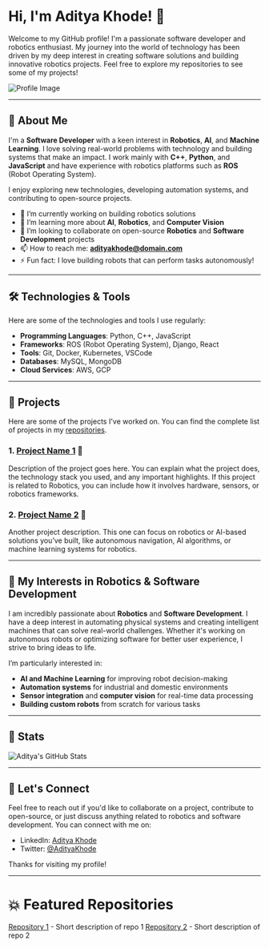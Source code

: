 # Hi, I'm Aditya Khode! 👋

Welcome to my GitHub profile! I'm a passionate software developer and robotics enthusiast. My journey into the world of technology has been driven by my deep interest in creating software solutions and building innovative robotics projects. Feel free to explore my repositories to see some of my projects!

![Profile Image](https://avatars.githubusercontent.com/u/XXXXXXXX?s=400)  <!-- Add your profile image URL -->

---

## 🚀 About Me

I'm a **Software Developer** with a keen interest in **Robotics**, **AI**, and **Machine Learning**. I love solving real-world problems with technology and building systems that make an impact. I work mainly with **C++**, **Python**, and **JavaScript** and have experience with robotics platforms such as **ROS** (Robot Operating System).

I enjoy exploring new technologies, developing automation systems, and contributing to open-source projects.

- 🔭 I’m currently working on building robotics solutions
- 🌱 I’m learning more about **AI**, **Robotics**, and **Computer Vision**
- 👯 I’m looking to collaborate on open-source **Robotics** and **Software Development** projects
- 📫 How to reach me: **adityakhode@domain.com**
- ⚡ Fun fact: I love building robots that can perform tasks autonomously!

---

## 🛠️ Technologies & Tools

Here are some of the technologies and tools I use regularly:

- **Programming Languages**: Python, C++, JavaScript
- **Frameworks**: ROS (Robot Operating System), Django, React
- **Tools**: Git, Docker, Kubernetes, VSCode
- **Databases**: MySQL, MongoDB
- **Cloud Services**: AWS, GCP

---

## 📂 Projects

Here are some of the projects I've worked on. You can find the complete list of projects in my [repositories](https://github.com/adityakhode).

### 1. [**Project Name 1**](link-to-project) 📱
Description of the project goes here. You can explain what the project does, the technology stack you used, and any important highlights. If this project is related to Robotics, you can include how it involves hardware, sensors, or robotics frameworks.

### 2. [**Project Name 2**](link-to-project) 🤖
Another project description. This one can focus on robotics or AI-based solutions you’ve built, like autonomous navigation, AI algorithms, or machine learning systems for robotics.

---

## 🤖 My Interests in Robotics & Software Development

I am incredibly passionate about **Robotics** and **Software Development**. I have a deep interest in automating physical systems and creating intelligent machines that can solve real-world challenges. Whether it's working on autonomous robots or optimizing software for better user experience, I strive to bring ideas to life.

I’m particularly interested in:

- **AI and Machine Learning** for improving robot decision-making
- **Automation systems** for industrial and domestic environments
- **Sensor integration** and **computer vision** for real-time data processing
- **Building custom robots** from scratch for various tasks

---

## 🌟 Stats

![Aditya's GitHub Stats](https://github-readme-stats.vercel.app/api?username=adityakhode&show_icons=true&hide_title=true&count_private=true&hide=prs&theme=radical)

---

## 🔗 Let's Connect

Feel free to reach out if you'd like to collaborate on a project, contribute to open-source, or just discuss anything related to robotics and software development. You can connect with me on:

- LinkedIn: [Aditya Khode](https://www.linkedin.com/in/adityakhode/)
- Twitter: [@AdityaKhode](https://twitter.com/adityakhode)

Thanks for visiting my profile!

---

# 💥 Featured Repositories

<!-- Add a list of repositories you'd like to highlight here -->
[Repository 1](https://github.com/adityakhode/repo1) - Short description of repo 1
[Repository 2](https://github.com/adityakhode/repo2) - Short description of repo 2
